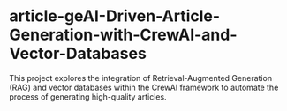 # article-geAI-Driven-Article-Generation-with-CrewAI-and-Vector-Databases
This project explores the integration of Retrieval-Augmented Generation (RAG) and vector databases within the CrewAI framework to automate the process of generating high-quality articles.
